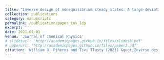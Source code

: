 ```yaml
---
title: "Inverse design of nonequilibrium steady states: A large-deviation approach"
collection: publications
category: manuscripts
permalink: /publication/paper_inv_ldp
excerpt: ''
date: 2021-02-01
venue: 'Journal of Chemical Physics'
# slidesurl: 'http://academicpages.github.io/files/slides3.pdf'
# paperurl: 'http://academicpages.github.io/files/paper3.pdf'
citation: 'William D. Piñeros and Tsvi Tlusty (2021) &quot;Inverse design of nonequilibrium steady states: A large-deviation approach &quot; <i>Phys. Rev. E.</i>'
---
```


